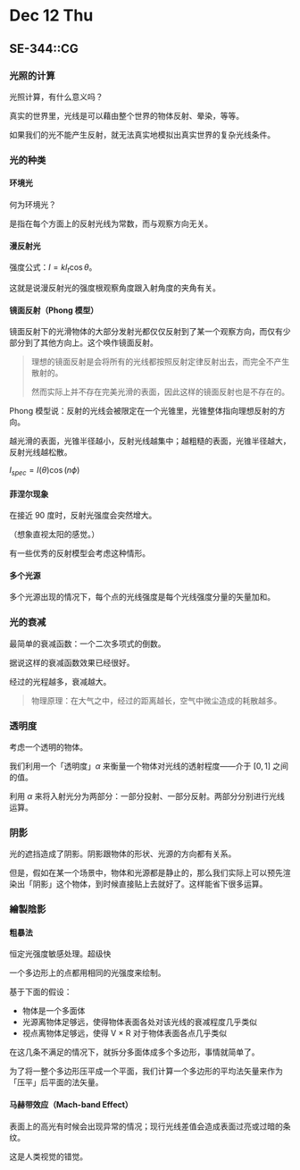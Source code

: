 # Dec 12 Thu

## SE-344::CG

### 光照的计算

光照计算，有什么意义吗？

真实的世界里，光线是可以藉由整个世界的物体反射、晕染，等等。

如果我们的光不能产生反射，就无法真实地模拟出真实世界的复杂光线条件。

### 光的种类

#### 环境光

何为环境光？

是指在每个方面上的反射光线为常数，而与观察方向无关。

#### 漫反射光

强度公式：$I = kI_t\cos \theta$。

这就是说漫反射光的强度根观察角度跟入射角度的夹角有关。

#### 镜面反射（Phong 模型）

镜面反射下的光滑物体的大部分发射光都仅仅反射到了某一个观察方向，而仅有少部分到了其他方向上。这个唤作镜面反射。

>   理想的镜面反射是会将所有的光线都按照反射定律反射出去，而完全不产生散射的。
>
>   然而实际上并不存在完美光滑的表面，因此这样的镜面反射也是不存在的。

Phong 模型说：反射的光线会被限定在一个光锥里，光锥整体指向理想反射的方向。

越光滑的表面，光锥半径越小，反射光线越集中；越粗糙的表面，光锥半径越大，反射光线越松散。

$I_{spec} = I(\theta) \cos(n\phi)$

#### 菲涅尔现象

在接近 90 度时，反射光强度会突然增大。

（想象直视太阳的感觉。）

有一些优秀的反射模型会考虑这种情形。

#### 多个光源

多个光源出现的情况下，每个点的光线强度是每个光线强度分量的矢量加和。

### 光的衰减

最简单的衰减函数：一个二次多项式的倒数。

据说这样的衰减函数效果已经很好。

经过的光程越多，衰减越大。

>   物理原理：在大气之中，经过的距离越长，空气中微尘造成的耗散越多。

### 透明度

考虑一个透明的物体。

我们利用一个「透明度」$\alpha$ 来衡量一个物体对光线的透射程度——介于 $[0, 1]$ 之间的值。

利用 $\alpha$ 来将入射光分为两部分：一部分投射、一部分反射。两部分分别进行光线运算。

### 阴影

光的遮挡造成了阴影。阴影跟物体的形状、光源的方向都有关系。

但是，假如在某一个场景中，物体和光源都是静止的，那么我们实际上可以预先渲染出「阴影」这个物体，到时候直接贴上去就好了。这样能省下很多运算。

### 繪製陰影

#### 粗暴法

恒定光强度敏感处理。超级快

一个多边形上的点都用相同的光强度来绘制。

基于下面的假设：

*   物体是一个多面体
*   光源离物体足够远，使得物体表面各处对该光线的衰减程度几乎类似
*   视点离物体足够远，使得  V × R 对于物体表面各点几乎类似

在这几条不满足的情况下，就拆分多面体成多个多边形，事情就简单了。

为了将一整个多边形压平成一个平面，我们计算一个多边形的平均法矢量来作为「压平」后平面的法矢量。

#### 马赫带效应（Mach-band Effect）

表面上的高光有时候会出现异常的情况；现行光线差值会造成表面过亮或过暗的条纹。

这是人类视觉的错觉。